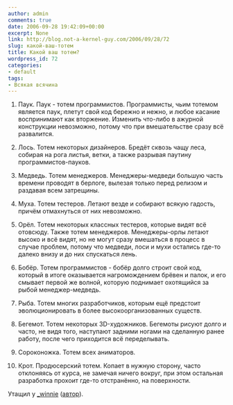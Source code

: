 ```yaml
---
author: admin
comments: true
date: 2006-09-28 19:42:09+00:00
excerpt: None
link: http://blog.not-a-kernel-guy.com/2006/09/28/72
slug: какой-ваш-тотем
title: Какой ваш тотем?
wordpress_id: 72
categories:
- default
tags:
- Всякая всячина
---
```


1. Паук. Паук - тотем программистов. Программисты, чьим тотемом является паук, плетут свой код бережно и нежно, и любое касание воспринимают как вторжение. Изменить что-либо в ажурной конструкции невозможно, потому что при вмешательстве сразу всё развалится.

2. Лось. Тотем некоторых дизайнеров. Бредёт сквозь чащу леса, собирая на рога листья, ветки, а также разрывая паутину программистов-пауков.

3. Медведь. Тотем менеджеров. Менеджеры-медведи большую часть времени проводят в берлоге, вылезая только перед релизом и раздавая всем затрещины.

4. Муха. Тотем тестеров. Летают везде и собирают всякую гадость, причём отмахнуться от них невозможно.

5. Орёл. Тотем некоторых классных тестеров, которые видят всё отовсюду. Также тотем менеджеров. Менеджеры-орлы летают высоко и всё видят, но не могут сразу вмешаться в процесс в случае проблем, потому что медведи, лоси и мухи остались где-то далеко внизу и до них спускаться лень.

6. Бобёр. Тотем программистов - бобёр долго строит свой код, который в итоге оказывается нагромождением брёвен и палок, и его смывает первой же волной, которую поднимает охотящийся за рыбой менеджер-медведь.

7. Рыба. Тотем многих разработчиков, которым ещё предстоит эволюционировать в более высокоорганизованных существ.

8. Бегемот. Тотем некоторых 3D-художников. Бегемоты рисуют долго и часто, не видя того, наступают задними ногами на сделанную ранее работу, после чего приходится всё переделывать.

9. Сороконожка. Тотем всех аниматоров.

10. Крот. Продюсерский тотем. Копает в нужную сторону, часто отклоняясь от курса, не замечая ничего вокруг, при этом остальная разработка прохоит где-то отстранённо, на поверхности.

Утащил у [_winnie](http://users.livejournal.com/_winnie/82119.html) ([автор](http://www.dtf.ru/blog/read.php?id=42176)).
